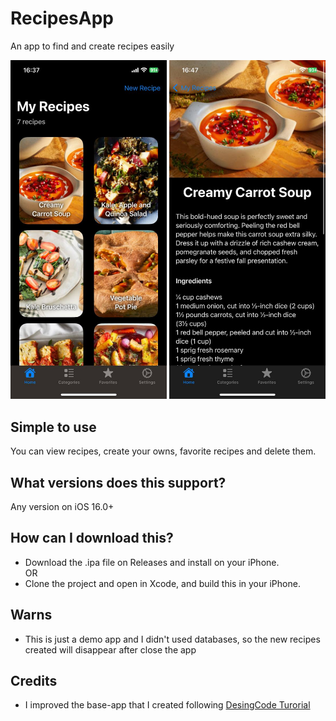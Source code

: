 # RecipesApp
An app to find and create recipes easily

<div align="center">
  <img src="Screenshots/HomeScreen.png" width="250"/>
  <img src="Screenshots/Recipe.png" width="250"/>
</div>

## Simple to use
You can view recipes, create your owns, favorite recipes and delete them.

## What versions does this support?
Any version on iOS 16.0+

## How can I download this?
* Download the .ipa file on Releases and install on your iPhone.  
OR
* Clone the project and open in Xcode, and build this in your iPhone.

## Warns
* This is just a demo app and I didn't used databases, so the new recipes created will disappear after close the app

## Credits
* I improved the base-app that I created following [DesingCode Turorial](https://youtu.be/uSanD_pFwis)

